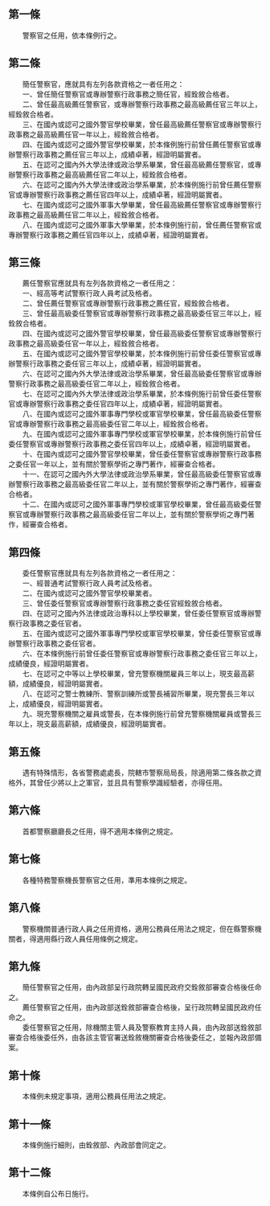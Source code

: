 第一條 
-------
　　警察官之任用，依本條例行之。  


第二條 
-------
　　簡任警察官，應就具有左列各款資格之一者任用之：  
　　一、曾任簡任警察官或專辦警察行政事務之簡任官，經銓敘合格者。  
　　二、曾任最高級薦任警察官，或專辦警察行政事務之最高級薦任官三年以上，經銓敘合格者。  
　　三、在國內或認可之國外警官學校畢業，曾任最高級薦任警察官或專辦警察行政事務之最高級薦任官一年以上，經銓敘合格者。  
　　四、在國內或認可之國外警官學校畢業，於本條例施行前曾任薦任警察官或專辦警察行政事務之薦任官三年以上，成績卓著，經證明屬實者。  
　　五、在認可之國內外大學法律或政治學系畢業，曾任最高級薦任警察官，或專辦警察行政事務之最高級薦任官二年以上，經銓敘合格者。  
　　六、在認可之國內外大學法律或政治學系畢業，於本條例施行前曾任薦任警察官或專辦警察行政事務之薦任官四年以上，成績卓著，經證明屬實者。  
　　七、在國內或認可之國外軍事大學畢業，曾任最高級薦任警察官或專辦警察行政事務之最高級薦任官二年以上，經銓敘合格者。  
　　八、在國內或認可之國外軍事大學畢業，於本條例施行前，曾任薦任警察官或專辦警察行政事務之薦任官四年以上，成績卓著，經證明屬實者。  


第三條 
-------
　　薦任警察官應就具有左列各款資格之一者任用之：  
　　一、經高等考試警察行政人員考試及格者。  
　　二、曾任薦任警察官或專辦警察行政事務之薦任官，經銓敘合格者。  
　　三、曾任最高級委任警察官或專辦警察行政事務之最高級委任官三年以上，經銓敘合格者。  
　　四、在國內或認可之國外警官學校畢業，曾任最高級委任警察官或專辦警察行政事務之最高級委任官一年以上，經銓敘合格者。  
　　五、在國內或認可之國外警官學校畢業，於本條例施行前曾任委任警察官或專辦警察行政事務之委任官三年以上，成績卓著，經證明屬實者。  
　　六、在認可之國內外大學法律或政治學系畢業，曾任最高級委任警察官或專辦警察行政事務之最高級委任官二年以上，經銓敘合格者。  
　　七、在認可之國內外大學法律或政治學系畢業，於本條例施行前曾任委任警察官或專辦警察行政事務之委任官四年以上，成績卓著，經證明屬實者。  
　　八、在國內或認可之國外軍事專門學校或軍官學校畢業，曾任最高級委任警察官或專辦警察行政事務之最高級委任官二年以上，經銓敘合格者。  
　　九、在國內或認可之國外軍事專門學校或軍官學校畢業，於本條例施行前曾任委任警察官或專辦警察行政事務之委任官四年以上，成績卓著，經證明屬實者。  
　　十、在國內或認可之國外警官學校畢業，曾任委任警察官或專辦警察行政事務之委任官一年以上，並有關於警察學術之專門著作，經審查合格者。  
　　十一、在認可之國內外大學法律或政治學系畢業，曾任最高級委任警察官或專辦警察行政事務之最高級委任官二年以上，並有關於警察學術之專門著作，經審查合格者。  
　　十二、在國內或認可之國外軍事專門學校或軍官學校畢業，曾任最高級委任警察官或專辦警察行政事務之最高級委任官二年以上，並有關於警察學術之專門著作，經審查合格者。  


第四條 
-------
　　委任警察官應就具有左列各款資格之一者任用之：  
　　一、經普通考試警察行政人員考試及格者。  
　　二、在國內或認可之國外警官學校畢業者。  
　　三、曾任委任警察官或專辦警察行政事務之委任官經銓敘合格者。  
　　四、在認可之國內外法律或政治專科以上學校畢業，曾任委任警察官或專辦警察行政事務之委任官者。  
　　五、在國內或認可之國外軍事專門學校或軍官學校畢業，曾任委任警察官或專辦警察行政事務之委任官者。  
　　六、在本條例施行前曾任委任警察官或專辦警察行政事務之委任官三年以上，成績優良，經證明屬實者。  
　　七、在認可之中等以上學校畢業，曾充警察機關雇員三年以上，現支最高薪額，成績優良，經證明屬實者。  
　　八、在認可之警士教練所、警察訓練所或警長補習所畢業，現充警長三年以上，成績優良，經證明屬實者。  
　　九、現充警察機關之雇員或警長，在本條例施行前曾充警察機關雇員或警長三年以上，現支最高薪額，成績優良，經證明屬實者。  


第五條 
-------
　　遇有特殊情形，各省警務處處長，院轄市警察局局長，除適用第二條各款之資格外，其曾任少將以上之軍官，並且具有警察學識經驗者，亦得任用。  


第六條 
-------
　　首都警察廳廳長之任用，得不適用本條例之規定。  


第七條 
-------
　　各種特務警察機長警察官之任用，準用本條例之規定。  


第八條 
-------
　　警察機關普通行政人員之任用資格，適用公務員任用法之規定，但在縣警察機關者，得適用縣行政人員任用條例之規定。  


第九條 
-------
　　簡任警察官之任用，由內政部呈行政院轉呈國民政府交銓敘部審查合格後任命之。  
　　薦任警察官之任用，由內政部送銓敘部審查合格後，呈行政院轉呈國民政府任命之。  
　　委任警察官之任用，除機關主管人員及警察教育主持人員，由內政部送銓敘部審查合格後委任外，由各該主管官署送銓敘機關審查合格後委任之，並報內政部備案。  


第十條 
-------
　　本條例未規定事項，適用公務員任用法之規定。  


第十一條 
---------
　　本條例施行細則，由銓敘部、內政部會同定之。  


第十二條 
---------
　　本條例自公布日施行。
